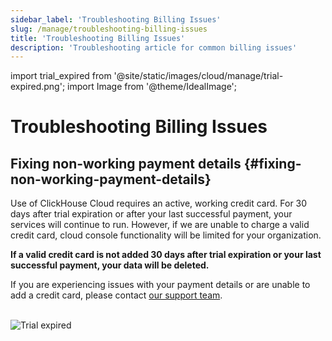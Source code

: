 ```yaml
---
sidebar_label: 'Troubleshooting Billing Issues'
slug: /manage/troubleshooting-billing-issues
title: 'Troubleshooting Billing Issues'
description: 'Troubleshooting article for common billing issues'
---
```


import trial_expired from '@site/static/images/cloud/manage/trial-expired.png';
import Image from '@theme/IdealImage';

# Troubleshooting Billing Issues

## Fixing non-working payment details \{#fixing-non-working-payment-details}

Use of ClickHouse Cloud requires an active, working credit card. For 30 days after trial expiration or after your last successful payment, your services will continue to run. However, if we are unable to charge a valid credit card, cloud console functionality will be limited for your organization.

**If a valid credit card is not added 30 days after trial expiration or your last successful payment, your data will be deleted.**

If you are experiencing issues with your payment details or are unable to add a credit card, please contact [our support team](https://clickhouse.com/support/program).

<br />

<Image img={trial_expired} size="md" alt="Trial expired" border/>
